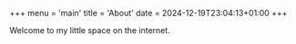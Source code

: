 +++
menu = 'main'
title = 'About'
date = 2024-12-19T23:04:13+01:00
+++

Welcome to my little space on the internet.